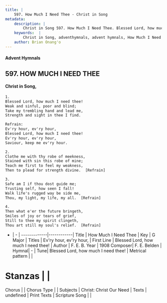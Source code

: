 ```yaml
---
title: |
    597. How Much I Need Thee - Christ in Song
metadata:
    description: |
        Christ in Song 597. How Much I Need Thee. Blessed Lord, how much I need thee! Weak and sinful, poor and blind; Take my trembling hand and lead me, Strength and sight in thee I find. 
    keywords:  |
        Christ in Song, adventhymnals, advent hymnals, How Much I Need Thee, Blessed Lord, how much I need thee!. Ev'ry hour, ev'ry hour,
    author: Brian Onang'o
---
```


#### Advent Hymnals
## 597. HOW MUCH I NEED THEE
####  Christ in Song,

```txt
1.
Blessed Lord, how much I need thee!
Weak and sinful, poor and blind;
Take my trembling hand and lead me,
Strength and sight in thee I find.

Refrain:
Ev'ry hour, ev'ry hour,
Blessed Lord, how much I need thee!
Ev'ry hour, ev'ry hour,
Saviour, keep me ev'ry hour.

2.
Clothe me with thy robe of meekness,
Stained with sin this robe of mine;
Teach me first to feel my weakness,
Then to plead for strength divine.  [Refrain]

3.
Safe am I if thou dost guide me;
Trusting self, how seen I fall!
Walk life's rugged way be side me,
Thou, my light, my life, my all.  [Refrain]

4.
Then what e'er the future bringeth,
Smiles of joy or tears of grief,
Still to thee my spirit clingeth,
Thou art still my soul's relief.  [Refrain]

```

- |   -  |
-------------|------------|
Title | How Much I Need Thee |
Key | G Major |
Titles | Ev'ry hour, ev'ry hour, |
First Line | Blessed Lord, how much I need thee! |
Author | F. E. B.
Year | 1908
Composer| F. E. Belden |
Hymnal|  - |
Tune| Blessed Lord, how much I need thee! |
Metrical pattern | |
# Stanzas |  |
Chorus |  |
Chorus Type |  |
Subjects | Christ: Christ Our Need |
Texts | undefined |
Print Texts | 
Scripture Song |  |
    
